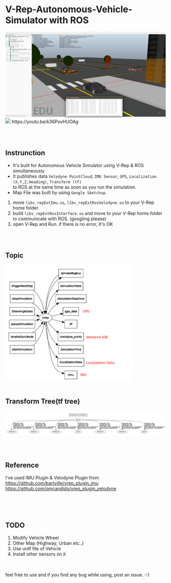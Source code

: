 # V-Rep-Autonomous-Vehicle-Simulator with ROS


<img src="pictures/1.png"  >
<img src="pictures/gif1.gif"  >  
https://youtu.be/k36PovHUOAg  
  
  
<br /> <br />
## Instrunction
- It's built for Autonomous Vehicle Simulator using V-Rep & ROS simultaneously  
- It publishes data `Velodyne PointCloud`, `IMU Sensor`, `GPS`, `Localization (X,Y,Z,Heading)`, `Transform (tf)`  
to ROS at the same time as soon as you run the simulation.   
- Map File was built by using `Google Sketchup`.

1. move `libv_repExtImu.so`, `libv_repExtRosVelodyne.so` to your V-Rep home folder.  
2. build `libv_repExtRosInterface.so` and move to your V-Rep home folder to communicate with ROS. (googling please)
3. open V-Rep and Run. if there is no error, It's OK  



<br /> <br />
## Topic 
<img src="pictures/2.png" width="400" >
<br /><br />

## Transform Tree(tf tree)
<img src="pictures/3.png"  >


<br /> <br />
## Reference
I've used IMU Plugin & Velodyne Plugin from   
https://github.com/bartville/vrep_plugin_imu  
https://github.com/omcandido/vrep_plugin_velodyne
<br /><br />

<br /> <br />
## TODO
1. Modify Vehicle Wheel 
2. Other Map (Highway, Urban etc..)
3. Use urdf file of Vehicle
4. Install other sensors on it


<br /> <br />
feel free to use and if you find any bug while using, post an issue. :-)  
